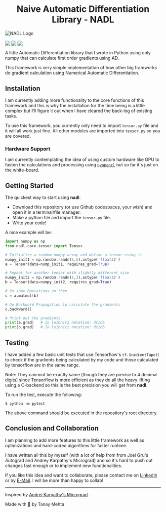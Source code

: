 <h1 align='center'> Naive Automatic Differentiation Library - NADL</h1>

<img src='assets/NADL.gif' align='center' alt='NADL Logo'/>

<a href='https://travis-ci.com/heytanay/nadl'><img align='center' src='https://travis-ci.com/heytanay/nadl.svg?branch=main'/></a>
<a href='https://www.python.org/'><img align='center' src='https://img.shields.io/badge/Made%20with-Python-1f425f.svg'/></a>
<a href='https://github.com/heytanay/nadl/blob/main/LICENSE'><img align='center' src='https://img.shields.io/github/license/Naereen/StrapDown.js.svg'/></a>


A little Automatic Differentiation library that I wrote in Python using only numpy that can calculate first order gradients using AD.

This framework is very simple implementation of how other big framworks do gradient calculation using Numerical Automatic Differentiation.

## Installation

I am currently adding more functionality to the core functions of this framework and this is why the installation for the time being is a little complex but I'll figure it out when I have cleared the back-log of existing tasks.

To use this framework, you currently only need to import `tensor.py` file and it will all work just fine. All other modules are imported into `tensor.py` so you are covered.

### Hardware Support

I am currently contemplating the idea of using custom hardware like GPU to fasten the calculations and processing using [`pyopencl`](https://documen.tician.de/pyopencl/) but so far it's just on the white-board.

## Getting Started

The quickest way to start using **nadl**:

* Download this repository (or use Github codespaces, your wish) and open it in a terminal/file manager.
* Make a python file and import the `tensor.py` file.
* Write your code!

A nice example will be:

```python
import numpy as np
from nadl.core.tensor import Tensor

# Initialize a random numpy array and define a tensor using it
numpy_init1 = np.random.randn(5,5).astype('float32')
a = Tensor(data=nump_init1, requires_grad=True)

# Repeat for another tensor with slightly different size
numpy_init2 = np.random.randn(5,3).astype('float32')
b = Tensor(data=numpy_init2, requires_grad=True)

# Do some Operations on them
c = a.matmul(b)

# Do Backward Propagation to calculate the gradients
c.backward()

# Print out the gradients
print(a.grad)   # In leibnitz notation: dc/da
print(b.grad)   # In leibnitz notation: dc/db
```

## Testing

I have added a few basic unit tests that use Tensorflow's `tf.GradientTape()` to check if the gradients being calculated by my code and those calculated by tensorflow are in the same range.

Note: They cannnot be exactly same (though they are precise to 4 decimal digits) since Tensorflow is more efficient as they do all the heavy lifting using a C-backend so this is the best precision you will get from **nadl**.

To run the test, execute the following:

```shell
$ python -m pytest
```

The above command should be executed in the repository's root directory.

## Conclusion and Collaboration

I am planning to add more features to this little framework as well as optimizations and hard-coded algorithms for faster runtime.

I have written all this by myself (with a lot of help from from Joel Gru's Autograd and Andrey Karpathy's Micrograd) and so it's hard to push out changes fast enough or to implement new functionalities.

If you like this idea and want to collaborate, please contact me on [LinkedIn](https://www.linkedin.com/in/tanaymehta28/) or by [E-Mail](mailto:heyytanay@gmail.com). I will be more than happy to collab!

<hr>

Inspired by [Andrej Karpathy's Micrograd](https://github.com/karpathy/micrograd).

Made with 🖤 by Tanay Mehta

